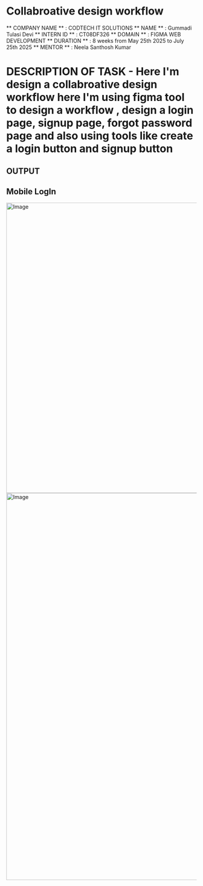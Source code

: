 # Collabroative design workflow
** COMPANY NAME ** : CODTECH IT SOLUTIONS
** NAME ** : Gummadi Tulasi Devi
** INTERN ID ** : CT08DF326
** DOMAIN ** : FIGMA WEB DEVELOPMENT
** DURATION ** : 8 weeks from May 25th 2025 to July 25th 2025
** MENTOR ** : Neela Santhosh Kumar
# DESCRIPTION OF TASK - Here I'm design a collabroative  design workflow here I'm using figma tool to design a workflow , design a login page, signup page, forgot password page and also using tools like create a login button and signup button


## OUTPUT ##
## Mobile LogIn  ##
<img width="1366" height="768" alt="Image" src="https://github.com/user-attachments/assets/b0fae0ee-7d9f-4f34-82d6-bc571ec0099e" />

<img width="1440" height="1024" alt="Image" src="https://github.com/user-attachments/assets/418c11e2-e61b-4ec9-ad88-249a9d738f90" />
